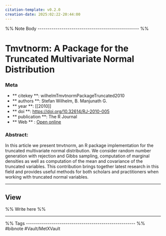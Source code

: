 ```yaml
---
citation-template: v0.2.0
creation-date: 2025:02:22-20:44:00
---
```


%% Note Body --------------------------------------------------- %%
# Tmvtnorm: A Package for the Truncated Multivariate Normal Distribution

### Meta
- ** citekey **: wilhelmTmvtnormPackageTruncated2010
- ** authors **: Stefan Wilhelm, B. Manjunath G.
- ** year **: [[2010]]
- ** doi **: https://doi.org/10.32614/RJ-2010-005
- ** publication **: The R Journal
- ** Web ** : [Open online](https://journal.r-project.org/archive/2010/RJ-2010-005/index.html)


### Abstract:
In this article we present tmvtnorm, an R package implementation for the truncated multivariate normal distribution. We consider random number generation with rejection and Gibbs sampling, computation of marginal densities as well as computation of the mean and covariance of the truncated variables. This contribution brings together latest research in this field and provides useful methods for both scholars and practitioners when working with truncated normal variables.

___

## View

%% Write here %%





___
%% Tags  ------------------------------------------------------- %%
#bibnote
#Vault/MetXVault 